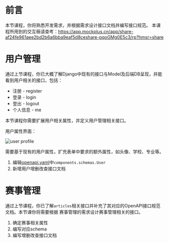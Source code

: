 # 前言

本节课程，你将熟悉开发需求，并根据需求设计接口文档并编写接口规范。
本课程所用到的交互稿请查考：https://app.mockplus.cn/app/share-af24fe961aee2bd2b6a6bba9eaf5d8ceshare-pqoGMg0E5c3/rp?hmsr=share

# 用户管理

通过上节课程，你已大概了解Django中现有的接口与Model及后端DB呈现，并能看到用户相关的接口，包括：
* 注册 - register
* 登录 - login
* 登出 - logout
* 个人信息 - me

本节课程你需要扩展用户相关属性，并定义用户管理相关接口。

用户属性界面：

![user profile](./images/task02-user-profile.png)

需要基于现有的用户属性，扩充表单中要求的额外属性，如头像、学校、专业等。

1. 编辑[openapi.yaml](./openapi.yaml)中`components.schemas.User`
2. 新增用户增删改查接口文档

# 赛事管理

通过上节课程，你已了解`articles`相关接口并补充了其对应的OpenAPI接口规范文档。本节课你将需要根据
赛事管理的需求设计赛事管理相关的接口。

1. 确定赛事相关属性
2. 编写对应schema
3. 编写增删改查接口文档

